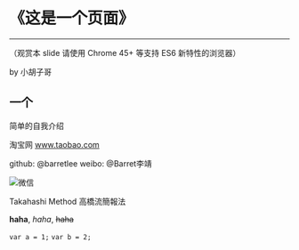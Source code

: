 # 《这是一个页面》
  ________________________________
  （观赏本 slide 请使用 Chrome 45+ 等支持 ES6 新特性的浏览器）

by 小胡子哥

## 一个
  简单的自我介绍

淘宝网
www.taobao.com

github: @barretlee
weibo: @Barret李靖

![微信](/img/wechart.png)

Takahashi Method
高橋流簡報法

**haha**,
*haha*,
~~haha~~

`var a = 1;`
`var b = 2;`
